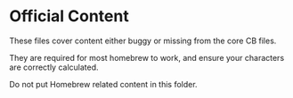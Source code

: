 # Official Content

These files cover content either buggy or missing from the core CB files.

They are required for most homebrew to work, and ensure your characters are correctly calculated.

Do not put Homebrew related content in this folder.
